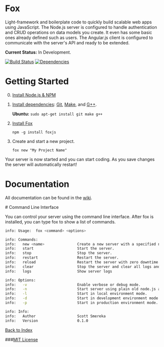 # Fox 

Light-framework and boilerplate code to quickly build scalable web apps using JavaScript. The Node.js server is configured to handle authentication and CRUD operations on data models you create. It even has some basic ones already defined such as users. The Angular.js client is configured to communicate with the server's API and ready to be extended.

**Current Status:** In Development.

[![Build Status](https://travis-ci.org/ssmereka/foxjs.svg?branch=master)](https://travis-ci.org/ssmereka/foxjs)
[![Dependencies](https://david-dm.org/ssmereka/foxjs.png)](https://david-dm.org/ssmereka/foxjs)

# Getting Started

0. [Install Node.js & NPM](https://github.com/ssmereka/foxjs/wiki/Getting-Started#installNode)
1. [Install dependencies](https://github.com/ssmereka/foxjs/wiki/Getting-Started#installDependencies): [Git](http://git-scm.com/), [Make](http://en.wikipedia.org/wiki/Make_(software)), and [G++](http://gcc.gnu.org/).

    **Ubuntu:**  `sudo apt-get install git make g++`

2. [Install Fox](https://github.com/ssmereka/foxjs/wiki/Getting-Started#installFox)

    `npm -g install foxjs`

3. Create and start a new project.

   `fox new "My Project Name"`
    
Your server is now started and you can start coding.  As you save changes the server will automatically restart!

# Documentation

All documentation can be found in the [wiki](https://github.com/ssmereka/foxjs/wiki).

<a name="cli" />
# Command Line Interface

You can control your server using the command line interface.  After fox is installed, you can type fox to show a list of commands.
```bash
info: Usage:  fox <command> <options>

info: Commands:
info:   new <name>               Create a new server with a specified name.
info:   start                    Start the server.
info:   stop                     Stop the server.
info:   restart                  Restart the server.
info:   reload                   Restart the server with zero downtime.
info:   clear                    Stop the server and clear all logs and history.
info:   logs                     Show server logs

info: Options:
info:   -v                       Enable verbose or debug mode.
info:   -n                       Start server using plain old node.js and local mode.
info:   -l                       Start in local environment mode.
info:   -d                       Start in development environment mode.
info:   -p                       Start in production environment mode.

info: Info:
info:   Author                   Scott Smereka
info:   Version                  0.1.0
```
[Back to Index](#cliIndex)


###[MIT License](http://www.tldrlegal.com/license/mit-license "MIT License")
